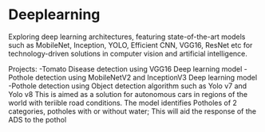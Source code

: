# Deeplearning
Exploring deep learning architectures, featuring state-of-the-art models such as MobileNet, Inception, YOLO, Efficient CNN, VGG16, ResNet etc for technology-driven solutions in computer vision and artificial intelligence.

Projects:
-Tomato Disease detection using VGG16 Deep learning model 
-Pothole detection using MobileNetV2 and InceptionV3 Deep learning model
-Pothole detection using Object detection algorithm such as Yolo v7 and Yolo v8 
  This is aimed as a solution for autonomous cars in regions of the world with teriible road conditions. 
  The model identifies Potholes of 2 categories, potholes with or without water; This will aid the response of the ADS to the pothol
